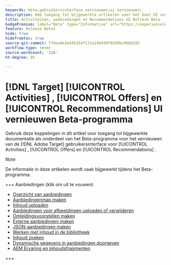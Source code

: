```yaml
---
keywords: bèta;gebruikersinterface vernieuwen;ui vernieuwen;
description: Heb toegang tot bijgewerkte artikelen voor het Doel UI verfrist zich voor Activiteiten, Aanbiedingen, en Recommendations
title: Activiteiten, aanbiedingen en Recommendations UI Refresh Beta
badgePremium: label="Beta" type="Informative" url="https://experienceleague.adobe.com/docs/target/using/introduction/intro.html?lang=en#beta newtab=true" tooltip="Leer over het  [!DNL Target]  programma van Beta."
feature: Release Notes
hide: true
hidefromtoc: true
source-git-commit: f74ea9e2e436154f131a14b949f9d39bc96b8102
workflow-type: tm+mt
source-wordcount: '116'
ht-degree: 0%

---
```


# [!DNL Target] [!UICONTROL Activities] , [!UICONTROL Offers] en [!UICONTROL Recommendations] UI vernieuwen Beta-programma

Gebruik deze koppelingen in dit artikel voor toegang tot bijgewerkte documentatie als onderdeel van het Beta-programma voor het vernieuwen van de [!DNL Adobe Target] gebruikersinterface voor [!UICONTROL Activities] , [!UICONTROL Offers] en [!UICONTROL Recommendations] .

>[!NOTE]
>
>De informatie in deze artikelen wordt vaak bijgewerkt tijdens het Beta-programma.

+++ Aanbiedingen (klik om uit te vouwen)

* [Overzicht van aanbiedingen](/help/main/c-experiences/c-manage-content/manage-content-beta.md)
* [Aanbiedingenmap maken](/help/main/c-experiences/c-manage-content/create-content-folder-beta.md)
* [Inhoud uploaden](/help/main/c-experiences/c-manage-content/assets-upload-beta.md)
* [Aanbiedingen voor afbeeldingen uploaden of verwijderen](/help/main/c-experiences/c-manage-content/assets-upload-beta.md)
* [Omleidingsvoorstellen maken](/help/main/c-experiences/c-manage-content/offer-redirect-beta.md)
* [Externe aanbiedingen maken](/help/main/c-experiences/c-manage-content/about-remote-offers-beta.md)
* [JSON-aanbiedingen maken](/help/main/c-experiences/c-manage-content/create-json-offer-beta.md)
* [Werken met inhoud in de bibliotheek](/help/main/c-experiences/c-manage-content/assets-working-beta.md)
* [Inhoud zoeken](/help/main/c-experiences/c-manage-content/filter-and-search-content.md)
* [Dynamische gegevens in aanbiedingen doorgeven](/help/main/c-experiences/c-manage-content/passing-profile-attributes-to-the-html-offer.md)
* [AEM Ervaring en inhoudsfragmenten](/help/main/c-experiences/c-manage-content/aem-experience-fragments.md)

+++


